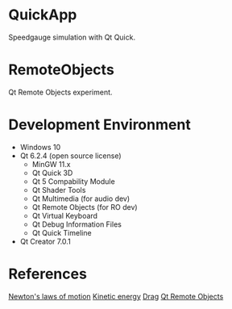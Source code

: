 # QuickApp

Speedgauge simulation with Qt Quick.

# RemoteObjects

Qt Remote Objects experiment.

# Development Environment

* Windows 10
* Qt 6.2.4  (open source license)
  * MinGW 11.x
  * Qt Quick 3D
  * Qt 5 Compability Module
  * Qt Shader Tools
  * Qt Multimedia (for audio dev)
  * Qt Remote Objects (for RO dev)
  * Qt Virtual Keyboard
  * Qt Debug Information Files
  * Qt Quick Timeline
* Qt Creator 7.0.1

# References

[Newton's laws of motion](https://en.wikipedia.org/wiki/Newton's_laws_of_motion)
[Kinetic energy](https://en.wikipedia.org/wiki/Kinetic_energy)
[Drag](https://en.wikipedia.org/wiki/Drag_(physics) )
[Qt Remote Objects](https://doc.qt.io/qt-6/qtremoteobjects-index.html#qt-remote-objects)
